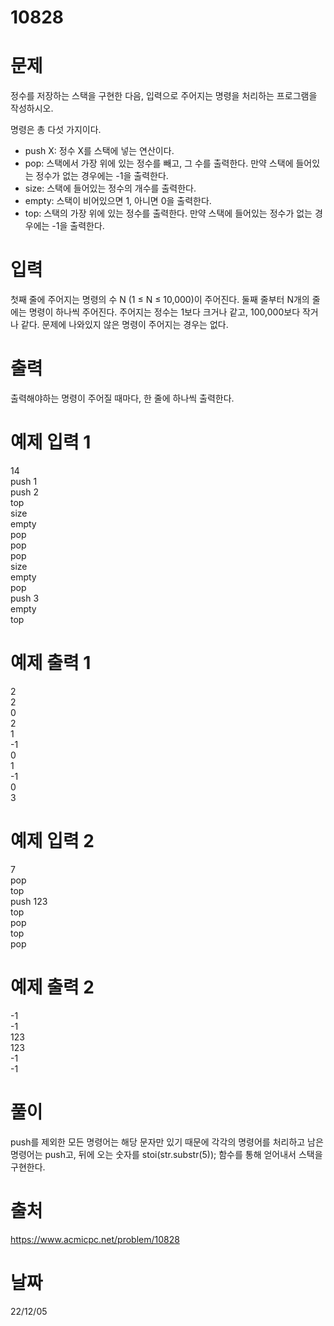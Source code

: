 # 10828

# 문제
정수를 저장하는 스택을 구현한 다음, 입력으로 주어지는 명령을 처리하는 프로그램을 작성하시오.

명령은 총 다섯 가지이다.

- push X: 정수 X를 스택에 넣는 연산이다.
- pop: 스택에서 가장 위에 있는 정수를 빼고, 그 수를 출력한다. 만약 스택에 들어있는 정수가 없는 경우에는 -1을 출력한다.
- size: 스택에 들어있는 정수의 개수를 출력한다.
- empty: 스택이 비어있으면 1, 아니면 0을 출력한다.
- top: 스택의 가장 위에 있는 정수를 출력한다. 만약 스택에 들어있는 정수가 없는 경우에는 -1을 출력한다.

# 입력
첫째 줄에 주어지는 명령의 수 N (1 ≤ N ≤ 10,000)이 주어진다. 둘째 줄부터 N개의 줄에는 명령이 하나씩 주어진다. 주어지는 정수는 1보다 크거나 같고, 100,000보다 작거나 같다. 문제에 나와있지 않은 명령이 주어지는 경우는 없다.

# 출력
출력해야하는 명령이 주어질 때마다, 한 줄에 하나씩 출력한다.

# 예제 입력 1 
14  
push 1  
push 2  
top  
size  
empty  
pop  
pop  
pop  
size  
empty  
pop  
push 3  
empty  
top  

# 예제 출력 1 
2  
2  
0  
2  
1  
-1  
0  
1  
-1  
0  
3  

# 예제 입력 2 
7  
pop  
top  
push 123  
top  
pop  
top  
pop  

# 예제 출력 2 
-1  
-1  
123  
123  
-1  
-1  

# 풀이
push를 제외한 모든 명령어는 해당 문자만 있기 때문에 각각의 명령어를 처리하고 남은 명령어는 push고, 뒤에 오는 숫자를 stoi(str.substr(5)); 함수를 통해 얻어내서 스택을 구현한다.

# 출처 
https://www.acmicpc.net/problem/10828

# 날짜
22/12/05